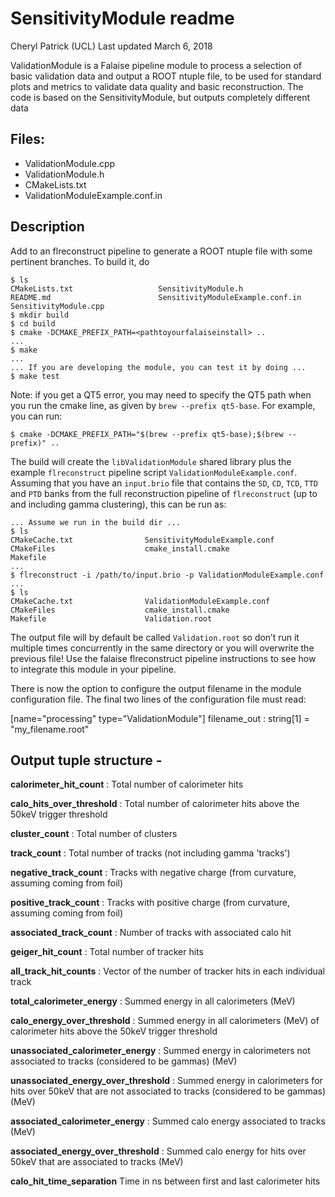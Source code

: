 # SensitivityModule readme


Cheryl Patrick (UCL)
Last updated March 6, 2018

ValidationModule  is a Falaise pipeline module to process a selection of basic validation data and output a ROOT ntuple file, to be used for standard plots and metrics to validate data quality and basic reconstruction. The code is based on the SensitivityModule, but outputs completely different data


## Files:

- ValidationModule.cpp
- ValidationModule.h
- CMakeLists.txt
- ValidationModuleExample.conf.in


## Description

Add to an flreconstruct pipeline to generate a ROOT ntuple file with some pertinent branches. To build it, do

``` console
$ ls
CMakeLists.txt                   SensitivityModule.h
README.md                        SensitivityModuleExample.conf.in
SensitivityModule.cpp
$ mkdir build
$ cd build
$ cmake -DCMAKE_PREFIX_PATH=<pathtoyourfalaiseinstall> ..
...
$ make
...
... If you are developing the module, you can test it by doing ...
$ make test
```

Note: if you get a QT5 error, you may need to specify the QT5 path when you run the cmake line, as given by `brew --prefix qt5-base`. For example, you can run:
``` console
$ cmake -DCMAKE_PREFIX_PATH="$(brew --prefix qt5-base);$(brew --prefix)" ..
``` 

The build will create the `libValidationModule` shared library plus the example `flreconstruct` pipeline
script `ValidationModuleExample.conf`. Assuming that you have an `input.brio` file that contains
the `SD`, `CD`, `TCD`, `TTD` and `PTD` banks from the full reconstruction pipeline of `flreconstruct`
(up to and including gamma clustering), this can be run as:

``` console
... Assume we run in the build dir ...
$ ls
CMakeCache.txt                SensitivityModuleExample.conf
CMakeFiles                    cmake_install.cmake
Makefile
...
$ flreconstruct -i /path/to/input.brio -p ValidationModuleExample.conf
...
$ ls
CMakeCache.txt                ValidationModuleExample.conf
CMakeFiles                    cmake_install.cmake
Makefile                      Validation.root
```

The output file will by default be called `Validation.root` so don’t run it multiple times concurrently in the same directory
or you will overwrite the previous file! Use the falaise flreconstruct pipeline instructions to see how to integrate this module in your pipeline.

There is now the option to configure the output filename in the module configuration file.
The final two lines of the configuration file must read:

[name="processing" type="ValidationModule"]
filename_out : string[1] = "my_filename.root"


## Output tuple structure -

**calorimeter_hit_count** : Total number of calorimeter hits

**calo_hits_over_threshold** : Total number of calorimeter hits above the 50keV trigger threshold

**cluster_count** : Total number of clusters

**track_count** : Total number of tracks (not including gamma 'tracks')

**negative_track_count** : Tracks with negative charge (from curvature, assuming coming from foil)

**positive_track_count** : Tracks with positive charge (from curvature, assuming coming from foil)

**associated_track_count** : Number of tracks with associated calo hit

**geiger_hit_count** : Total number of tracker hits

**all_track_hit_counts** : Vector of the number of tracker hits in each individual track

**total_calorimeter_energy** : Summed energy in all calorimeters (MeV)

**calo_energy_over_threshold** : Summed energy in all calorimeters (MeV) of calorimeter hits above the 50keV trigger threshold

**unassociated_calorimeter_energy** : Summed energy in calorimeters not associated to tracks (considered to be gammas) (MeV)

**unassociated_energy_over_threshold** : Summed energy in calorimeters for hits over 50keV that are not associated to tracks (considered to be gammas) (MeV)

**associated_calorimeter_energy** : Summed calo energy associated to tracks (MeV)

**associated_energy_over_threshold** : Summed calo energy for hits over 50keV that are associated to tracks (MeV)

**calo_hit_time_separation** Time in ns between first and last calorimeter hits

